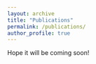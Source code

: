 ```yaml
---
layout: archive
title: "Publications"
permalink: /publications/
author_profile: true
---
```

Hope it will be coming soon!
